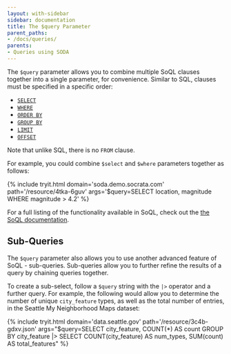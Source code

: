 ```yaml
---
layout: with-sidebar
sidebar: documentation
title: The $query Parameter
parent_paths: 
- /docs/queries/
parents: 
- Queries using SODA
---
```


The `$query` parameter allows you to combine multiple SoQL clauses together into a single parameter, for convenience. Similar to SQL, clauses must be specified in a specific order:

- [`SELECT`](/docs/queries/select.html)
- [`WHERE`](/docs/queries/where.html)
- [`ORDER BY`](/docs/queries/order.html)
- [`GROUP BY`](/docs/queries/group.html)
- [`LIMIT`](/docs/queries/limit.html)
- [`OFFSET`](/docs/queries/offset.html)

Note that unlike SQL, there is no `FROM` clause.

For example, you could combine `$select` and `$where` parameters together as follows:

{% include tryit.html domain='soda.demo.socrata.com' path='/resource/4tka-6guv' args='$query=SELECT location, magnitude WHERE magnitude > 4.2' %}

For a full listing of the functionality available in SoQL, check out the [the SoQL documentation](/docs/queries/).

## Sub-Queries

The `$query` parameter also allows you to use another advanced feature of SoQL - sub-queries. Sub-queries allow you to further refine the results of a query by chaining queries together.

To create a sub-select, follow a `$query` string with the `|>` operator and a further query. For example, the following would allow you to determine the number of unique `city_feature` types, as well as the total number of entries, in the Seattle My Neighborhood Maps dataset:

{% include tryit.html domain='data.seattle.gov' path='/resource/3c4b-gdxv.json' args="$query=SELECT city_feature, COUNT(*) AS count GROUP BY city_feature |> SELECT COUNT(city_feature) AS num_types, SUM(count) AS total_features" %}

